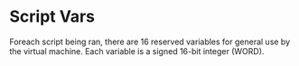 Script Vars
===========

Foreach script being ran, there are 16 reserved variables for general use by the virtual machine. Each variable is a signed 16-bit integer (WORD).
